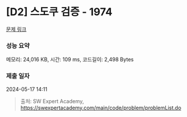 # [D2] 스도쿠 검증 - 1974 

[문제 링크](https://swexpertacademy.com/main/code/problem/problemDetail.do?contestProbId=AV5Psz16AYEDFAUq) 

### 성능 요약

메모리: 24,016 KB, 시간: 109 ms, 코드길이: 2,498 Bytes

### 제출 일자

2024-05-17 14:11



> 출처: SW Expert Academy, https://swexpertacademy.com/main/code/problem/problemList.do